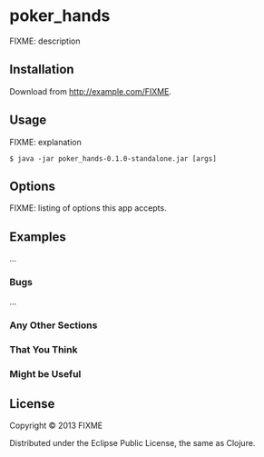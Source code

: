 # poker_hands

FIXME: description

## Installation

Download from http://example.com/FIXME.

## Usage

FIXME: explanation

    $ java -jar poker_hands-0.1.0-standalone.jar [args]

## Options

FIXME: listing of options this app accepts.

## Examples

...

### Bugs

...

### Any Other Sections
### That You Think
### Might be Useful

## License

Copyright © 2013 FIXME

Distributed under the Eclipse Public License, the same as Clojure.
